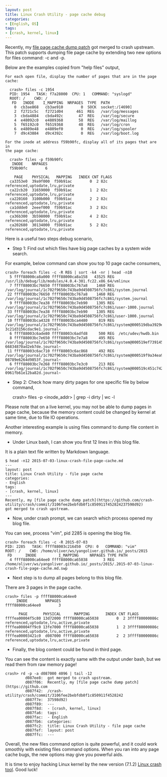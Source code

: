 ```yaml
---
layout: post
title: Linux Crash Utility - page cache debug
categories:
- [English, OS]
tags:
- [crash, kernel, linux]
---
```


Recently, my [file page cache dump patch](https://github.com/crash-utility/crash/commit/3106fee2bebfdb0f1c850911f452824237598d92)
got merged to crash upstream.
This patch supports dumping file page cache by extending two new options for files command: -c and -p.

Below are the examples copied from "help files" output,

    For each open file, display the number of pages that are in the page cache:
  
      crash> files -c 1954
      PID: 1954   TASK: f7a28000  CPU: 1   COMMAND: "syslogd"
      ROOT: /    CWD: /
       FD   INODE    I_MAPPING  NRPAGES  TYPE  PATH
        0  cb3ae868   cb3ae910        0  SOCK  socket:/[4690]
        2  f2721c5c   f2721d04      461  REG   /var/log/messages
        3  cbda4884   cbda492c       47  REG   /var/log/secure
        4  e48092c0   e4809368       58  REG   /var/log/maillog
        5  f65192c0   f6519368       48  REG   /var/log/cron
        6  e4809e48   e4809ef0        0  REG   /var/log/spooler
        7  d9c43884   d9c4392c        0  REG   /var/log/boot.log
  
    For the inode at address f59b90fc, display all of its pages that are in
    the page cache:
  
      crash> files -p f59b90fc
       INODE    NRPAGES
      f59b90fc        6
  
        PAGE    PHYSICAL   MAPPING   INDEX CNT FLAGS
      ca3353e0  39a9f000  f59b91ac        0  2 82c referenced,uptodate,lru,private
      ca22cb20  31659000  f59b91ac        1  2 82c referenced,uptodate,lru,private
      ca220160  3100b000  f59b91ac        2  2 82c referenced,uptodate,lru,private
      ca1ddde0  2eeef000  f59b91ac        3  2 82c referenced,uptodate,lru,private
      ca36b300  3b598000  f59b91ac        4  2 82c referenced,uptodate,lru,private
      ca202680  30134000  f59b91ac        5  2 82c referenced,uptodate,lru,private

Here is a useful two steps debug scenario,

- Step 1: Find out which files have big page caches by a system wide search.

For example, below command can show you top 10 page cache consumers,

    crash> foreach files -c -R REG | sort -k4 -nr | head -n10
      5 ffff88000ca8a000 ffff88000ca8a158   43525 REG  /usr/lib/debug/lib/modules/4.0.4-301.fc22.x86_64/vmlinux
      7 ffff88003bc76650 ffff88003bc767a8    1460 REG  /var/log/journal/1c702f9650c743ba9d4508756fc7c861/system.journal
     22 ffff88003bc76650 ffff88003bc767a8    1460 REG  /var/log/journal/1c702f9650c743ba9d4508756fc7c861/system.journal
      9 ffff88003bc7ea38 ffff88003bc7eb90    1305 REG  /var/log/journal/1c702f9650c743ba9d4508756fc7c861/user-1000.journal
     33 ffff88003bc7ea38 ffff88003bc7eb90    1305 REG  /var/log/journal/1c702f9650c743ba9d4508756fc7c861/user-1000.journal
     10 ffff88003bca4328 ffff88003bca4480     819 REG  /var/log/journal/1c702f9650c743ba9d4508756fc7c861/system@000519dba3929edf-3c21d3156cdac9e1.journal~
      6 ffff88003c6ade80 ffff88003c6adfd8     500 REG  /etc/udev/hwdb.bin
      8 ffff88003bc7e650 ffff88003bc7e7a8     495 REG  /var/log/journal/1c702f9650c743ba9d4508756fc7c861/system@000519ef739145cf-66834870ad2eb7de.journal~
     11 ffff88003c6ac710 ffff88003c6ac868     492 REG  /var/log/journal/1c702f9650c743ba9d4508756fc7c861/system@000519f9a34ea968-08789e6264d9853f.journal~
      6 ffff88003bc7e268 ffff88003bc7e3c0     213 REG  /var/log/journal/1c702f9650c743ba9d4508756fc7c861/system@000519c451c742e0-0961fb61e12ba82d.journal~

- Step 2: Check how many dirty pages for one specific file by below command,


    crash> files -p <inode_addr\> | grep -i dirty | wc -l


Please note that on a live kernel, you may not be able to dump pages in page cache, because the memory content could be
changed by kernel at same time, due to file IO operations.

Another interesting example is using files command to dump file content in memory.

- Under Linux bash, I can show you first 12 lines in this blog file. 
  
It is a plain text file written by Markdown language.

    $ head -n12 2015-07-03-linux-crash-file-page-cache.md
    ---
    layout: post
    title: Linux Crash Utility - file page cache
    categories:
    - English
    tags:
    - [crash, kernel, linux]
    ---
    Recently, my [file page cache dump patch](https://github.com/crash-utility/crash/commit/3106fee2bebfdb0f1c850911f452824237598d92)
    got merged to crash upstream.

- Now, under crash prompt, we can search which process opened my blog file. 

You can see, process "vim", pid 2285 is opening the blog file.

    crash> foreach files -c -R 2015-07-03
    PID: 2285   TASK: ffff88003c216d50  CPU: 0   COMMAND: "vim"
    ROOT: /    CWD: /home/oliver/ws/yangoliver.github.io/_posts/2015
     FD      INODE          I_MAPPING     NRPAGES TYPE PATH
      4 ffff88000ca64ee0 ffff88000ca65038       3 REG  /home/oliver/ws/yangoliver.github.io/_posts/2015/.2015-07-03-linux-crash-file-page-cache.md.swp

- Next step is to dump all pages belong to this blog file.

There are 3 pages in the page cache.
    
    crash> files -p ffff88000ca64ee0
         INODE        NRPAGES
    ffff88000ca64ee0        3
    
          PAGE       PHYSICAL      MAPPING       INDEX CNT FLAGS
    ffffea00004f5c80 13d72000 ffff88000ca65038        0  2 3ffff80000086c referenced,uptodate,lru,active,private
    ffffea00004ff9c0 13fe7000 ffff88000ca65038        1  2 3ffff80000086c referenced,uptodate,lru,active,private
    ffffea00003421c0  d087000 ffff88000ca65038        2  2 3ffff80000086c referenced,uptodate,lru,active,private

- Finally, the blog content could be found in third page.

You can see the content is exactly same with the output under bash, but we read them from raw memory page!

    crash> rd -p -a d087000 4096 | tail -12
             d087ee8:  got merged to crash upstream.
             d087f06:  Recently, my [file page cache dump patch](https://github.com
             d087f42:  /crash-utility/crash/commit/3106fee2bebfdb0f1c850911f4528242
             d087f7e:  37598d92)
             d087f89:  ---
             d087f8d:  - [crash, kernel, linux]
             d087fa6:  tags:
             d087fac:  - English
             d087fb6:  categories:
             d087fc2:  title: Linux Crash Utility - file page cache
             d087fef:  layout: post
             d087ffc:  ---


Overall, the new files command option is quite powerful, and it could work smoothly with existing files command options.
When you ran into any page cache bugs, the new options may give you powerful aids.

It is time to enjoy hacking Linux kernel by the new version (7.1.2) [Linux crash tool](https://github.com/crash-utility/).
Good luck!
